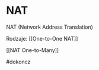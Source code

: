 # NAT
NAT (Network Address Translation) 

Rodzaje:
[[One-to-One NAT]]

[[NAT One-to-Many]] 

#dokoncz